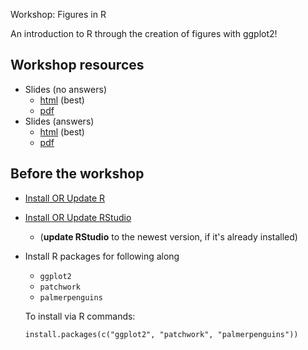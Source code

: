 Workshop: Figures in R

An introduction to R through the creation of figures with ggplot2!


## Workshop resources

- Slides (no answers)
  - [html](http://steffilazerte.ca/Figures-in-R/intro_to_r.html) (best)
  - [pdf](http://steffilazerte.ca/Figures-in-R/intro_to_r_sm.pdf)
- Slides (answers)
  - [html](http://steffilazerte.ca/Figures-in-R/intro_to_r_answers.html) (best)
  - [pdf](http://steffilazerte.ca/Figures-in-R/intro_to_r_answers_sm.pdf)
  
  
## Before the workshop

- [Install OR Update R](https://muug.ca/mirror/cran/)
- [Install OR Update RStudio](https://www.rstudio.com/products/rstudio/download/)
  - (**update RStudio** to the newest version, if it's already installed)
- Install R packages for following along
  - `ggplot2`
  - `patchwork`
  - `palmerpenguins`
  
  To install via R commands:
  ```
  install.packages(c("ggplot2", "patchwork", "palmerpenguins"))
  ```
